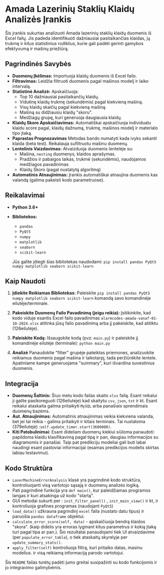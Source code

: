 # Amada Lazerinių Staklių Klaidų Analizės Įrankis

Šis įrankis sukurtas analizuoti Amada lazerinių staklių klaidų duomenis iš Excel failų. Jis padeda identifikuoti dažniausiai pasitaikančias klaidas, jų trukmę ir kitus statistinius rodiklius, kurie gali padėti gerinti gamybos efektyvumą ir mašinų priežiūrą.

## Pagrindinės Savybės

*   **Duomenų Įkėlimas:** Importuoja klaidų duomenis iš Excel failo.
*   **Filtravimas:** Leidžia filtruoti duomenis pagal mašinos modelį ir laiko intervalą.
*   **Statistinė Analizė:** Apskaičiuoja:
    *   Top 10 dažniausiai pasitaikančių klaidų.
    *   Vidutinę klaidų trukmę (sekundėmis) pagal kiekvieną mašiną.
    *   Visų klaidų skaičių pagal kiekvieną mašiną.
    *   Mašiną su didžiausiu klaidų "skoru".
    *   Medžiagų grupę, kuri generuoja daugiausia klaidų.
*   **Klaidų Skoro Apskaičiavimas:** Automatiškai apskaičiuoja individualu klaidu score pagal, klaidų dažnumą, trukmę, mašinos modelį ir materialo tipo įtaką.
*  **Paprastas Prognozavimas** Metodas bando numatyti kada ivyks sekanti klaida (beta test). Reikalauja sufiltruotu mašinu duomenų.
*   **Lentelinis Vaizdavimas:** Atvaizduoja duomenis lentelėje su:
    *   Mašina, `nesting` duomenys, klaidos aprašymas.
    *   Pradžios ir pabaigos laikas, trukmė (sekundėmis), naudojamos medžiagos pavadinimas
    *    Klaidų Skoro (pagal nustatytą algoritmą)
*   **Automatinis Atnaujinimas:** Įrankis automatiškai atnaujina duomenis kas valandą (galima pakeisti kodo parametruose).

## Reikalavimai

*   **Python 3.6+**
*   **Bibliotekos:**
    *   `pandas`
    *   `PyQt5`
    *   `numpy`
    *   `matplotlib`
    *   `seaborn`
    *   `scikit-learn`

    Jūs galite įdiegti šias bibliotekas naudodami:
    `pip install pandas PyQt5 numpy matplotlib seaborn scikit-learn`

## Kaip Naudoti

1.  **Įdiekite Reikiamas Bibliotekas:** Paleiskite `pip install pandas PyQt5 numpy matplotlib seaborn scikit-learn` komandą savo komandinėje eilutėje/terminale.

2.  **Pakeiskite Duomenų Failo Pavadinimą (jeigu reikia):** Įsitikinkite, kad kodo viduje esantis Excel failo pavadinimas `alarmcodes-amada-vanaf-01-10-2024.xlsx` atitinka jūsų failo pavadinimą arba jį pakeiskite, kad atitiktu (126eilutėje).

3.  **Paleiskite Kodą:** Išsaugokite kodą (pvz: `main.py`) ir paleiskite jį komandinėje eilutėje (terminale): `python main.py`
4.  **Analizė** Panaudokite "filter" grupėje pateiktas priemones, analizuokite reikiamus duomenis pagal mašina ir laikotarpį, tada peržiūrėkite lentele. Apatiniame kampe generuojama "summary", kuri išvardina suvestinius duomenis.

## Integracija

*   **Duomenų Šaltinis:**  Šiuo metu kodo failas skaito `xlsx` failą. Esant reikalui ji galite pasikoreguoti (126eiluteje) kad skaitytu `csv`, `json`, `txt` ir kt. Esant reikalui ataskaita galima pritaikyti `MySQL` arba panašiais sprendimais duomenų bazėms.
*   **Aut. Atnaujinimas:** Automatinis atnaujinimas veikia kiekviena valanda, bet jei tai reikia - galima pritaikyti ir kitais terminais. Tai nustatoma (379eiluteje) :`self.update_timer.start(3600000)`.
*   **Kiti Patobulinimai:** Esant dideliam duomenų kiekiui siūloma panaudoti: papildoma klaidu klasifikavimą pagal tipą ir pan, daugiau informacijos su diagramomis ir panašiai.  Taip pat predikciju modeliai gali buti labai naudingi esant pastoviai informacijai (esamas predikcijos modelis skirtas labiau testavimui).

## Kodo Struktūra

*   `LaserMachineErrorAnalysis` klasė yra pagrindinė kodo struktūra, kontroliuojanti visą vartotojo sąsają ir duomenų analizės logiką.
*  Pati pagrindinė funkcija yra `def main()`, kur paleidžiamas programos langas ir kuri atsakinga už kodo "startą".
*   GUI metodai sukurti  per : `init_filter_panel()` , `init_main_view()` ir kt, ir kontroliuoja grafines programas (naudojant `PyQt5`)
*   `load_data()` užkrauna pagrindinį `excel` faila (nustato datu tipus) ir paruošia `pandas dataframe` objektui.
*  `calculate_error_score(self, data)`  - apskaičiuoja  bendrą klaidos "skora". (kaip didelis yra erroras lyginant kitus parametrus ir kokią įtaką turi pagal tipa ar pan.). Šio rezultatai panaudojami tiek UI atvaizdavime (per  `populate_error_table`), o tiek ataskaitų skyrelyje per `update_summary_stats()`.
*    `apply_filter(self)` kontroliuoja filtrą, kuri pritaiko datas, masinu modelius. ir visą reikiamą informaciją parodo vartotojui.

Šis `README` failas turėtų padėti jums greitai susipažinti su kodo funkcijomis ir jo integravimo galimybėmis.
